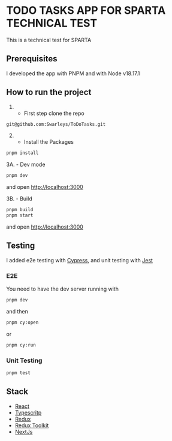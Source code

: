 # TODO TASKS APP FOR SPARTA TECHNICAL TEST

This is a technical test for SPARTA

## Prerequisites 

I  developed the app with PNPM and with Node v18.17.1

## How to run the project

1. - First step clone the repo
```sh
git@github.com:Swarleys/ToDoTasks.git
```
2. - Install the Packages 

```sh
pnpm install
```

3A. - Dev mode

```sh
pnpm dev
```

and open [http://localhost:3000](http://localhost:3000) 

3B. - Build
```sh 
pnpm build
pnpm start
```

and open [http://localhost:3000](http://localhost:3000) 

## Testing

I added e2e testing with [Cypress](https://www.cypress.io/), and unit testing with [Jest](https://jestjs.io/)

### E2E

You need to have the dev server running with

```sh
pnpm dev
```

and then

```sh
pnpm cy:open
```

or

```sh
pnpm cy:run
```

### Unit Testing

```sh
pnpm test
```

## Stack

- [React](https://reactjs.org/)
- [Typescritp](https://www.typescriptlang.org/)
- [Redux](https://redux.js.org/)
- [Redux Toolkit](https://redux-toolkit.js.org/)
- [NextJs](https://nextjs.org/)
